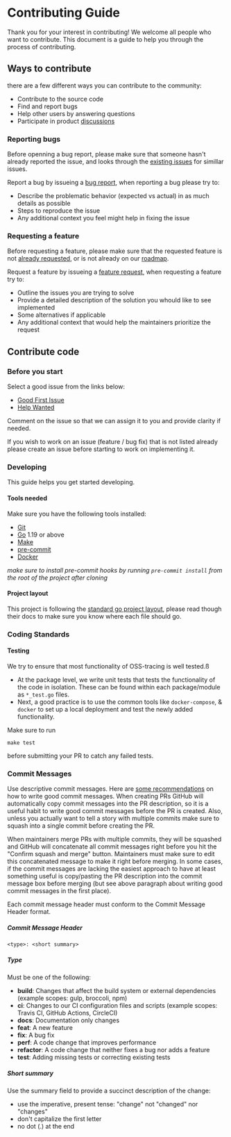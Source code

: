 # Contributing Guide

Thank you for your interest in contributing! We welcome all people who want to contribute. This document is a guide to help you through the process of contributing.

## Ways to contribute

there are a few different ways you can contribute to the community:

- Contribute to the source code
- Find and report bugs
- Help other users by answering questions
- Participate in product [discussions](https://github.com/epsagon/oss-tracing/discussions)

### Reporting bugs

Before openning a bug report, please make sure that someone hasn't already reported the issue, and looks through the [existing issues](https://github.com/epsagon/oss-tracing/issues?q=is%3Aopen+is%3Aissue+label%3Abug) for simillar issues.

Report a bug by issueing a [bug report](https://github.com/epsagon/oss-tracing/issues/new?assignees=&labels=&template=bug_report.md&title=), when reporting a bug please try to:

- Describe the problematic behavior (expected vs actual) in as much details as possible
- Steps to reproduce the issue
- Any additional context you feel might help in fixing the issue

### Requesting a feature

Before requesting a feature, please make sure that the requested feature is not [already requested](https://github.com/epsagon/oss-tracing/issues?q=is%3Aopen+is%3Aissue+label%3Aenhancement), or is not already on our [roadmap](https://github.com/orgs/epsagon/projects/3).

Request a feature by issueing a [feature request](https://github.com/epsagon/oss-tracing/issues/new?assignees=&labels=&template=feature_request.md&title=), when requesting a feature try to:

- Outline the issues you are trying to solve
- Provide a detailed description of the solution you whould like to see implemented
- Some alternatives if applicable
- Any additional context that would help the maintainers prioritize the request

## Contribute code

### Before you start

Select a good issue from the links below:

- [Good First Issue](https://github.com/epsagon/oss-tracing/issues?q=is%3Aopen+is%3Aissue+label%3A%22good+first+issue%22)
- [Help Wanted](https://github.com/epsagon/oss-tracing/issues?q=is%3Aopen+is%3Aissue+label%3A%22help+wanted%22)

Comment on the issue so that we can assign it to you and provide clarity if needed.

If you wish to work on an issue (feature / bug fix) that is not listed already please create an issue before starting to work on implementing it.

### Developing

This guide helps you get started developing.

#### Tools needed

Make sure you have the following tools installed:

- [Git](https://git-scm.com/)
- [Go](https://golang.org/dl/) 1.19 or above
- [Make](https://www.gnu.org/software/make/)
- [pre-commit](https://pre-commit.com/)
- [Docker](https://www.docker.com/)

*make sure to install pre-commit hooks by running `pre-commit install` from the root of the project after cloning*

#### Project layout

This project is following the [standard go project layout](https://github.com/golang-standards/project-layout), please read though their docs to make sure you know where each file should go.

### Coding Standards
#### Testing
We try to ensure that most functionality of OSS-tracing is well tested.ß
- At the package level, we write unit tests that tests the functionality of the code in isolation.
  These can be found within each package/module as `*_test.go` files.
- Next, a good practice is to use the common tools like `docker-compose`, & `docker` 
  to set up a local deployment and test the newly added functionality.

Make sure to run
```
make test
```
before submitting your PR to catch any failed tests.
### Commit Messages

Use descriptive commit messages. Here are [some recommendations](https://cbea.ms/git-commit/) on how to write good commit messages. When creating PRs GitHub will automatically copy commit messages into the PR description, so it is a useful habit to write good commit messages before the PR is created. Also, unless you actually want to tell a story with multiple commits make sure to squash into a single commit before creating the PR.

When maintainers merge PRs with multiple commits, they will be squashed and GitHub will concatenate all commit messages right before you hit the "Confirm squash and merge" button. Maintainers must make sure to edit this concatenated message to make it right before merging. In some cases, if the commit messages are lacking the easiest approach to have at least something useful is copy/pasting the PR description into the commit message box before merging (but see above paragraph about writing good commit messages in the first place).

Each commit message header must conform to the Commit Message Header format.

##### Commit Message Header

    <type>: <short summary>

##### Type

Must be one of the following:

- **build**: Changes that affect the build system or external dependencies (example scopes: gulp, broccoli, npm)
- **ci**: Changes to our CI configuration files and scripts (example scopes: Travis CI, GitHub Actions, CircleCI)
- **docs**: Documentation only changes
- **feat**: A new feature
- **fix**: A bug fix
- **perf**: A code change that improves performance
- **refactor**: A code change that neither fixes a bug nor adds a feature
- **test**: Adding missing tests or correcting existing tests

##### Short summary

Use the summary field to provide a succinct description of the change:

- use the imperative, present tense: "change" not "changed" nor "changes"
- don't capitalize the first letter
- no dot (.) at the end
